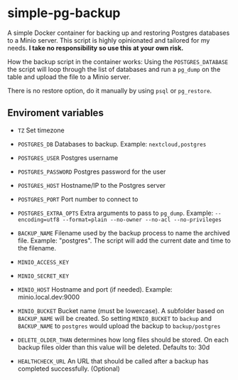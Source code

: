 # simple-pg-backup

A simple Docker container for backing up and restoring Postgres databases to a Minio server. This script is highly opinionated and tailored for my needs. **I take no responsibility so use this at your own risk.**

How the backup script in the container works: Using the `POSTGRES_DATABASE` the script will loop through the list of databases and run a `pg_dump` on the table and upload the file to a Minio server.

There is no restore option, do it manually by using `psql` or `pg_restore`.
## Enviroment variables
* `TZ` Set timezone

* `POSTGRES_DB` Databases to backup. Example: `nextcloud,postgres`

* `POSTGRES_USER` Postgres username

* `POSTGRES_PASSWORD` Postgres password for the user

* `POSTGRES_HOST` Hostname/IP to the Postgres server

* `POSTGRES_PORT` Port number to connect to

* `POSTGRES_EXTRA_OPTS` Extra arguments to pass to `pg_dump`. Example: `--encoding=utf8 --format=plain --no-owner --no-acl --no-privileges`

* `BACKUP_NAME` Filename used by the backup process to name the archived file. Example: "postgres". The script will add the current date and time to the filename.

* `MINIO_ACCESS_KEY`

* `MINIO_SECRET_KEY`

* `MINIO_HOST` Hostname and port (if needed). Example: minio.local.dev:9000

* `MINIO_BUCKET` Bucket name (must be lowercase). A subfolder based on `BACKUP_NAME` will be created. So setting `MINIO_BUCKET` to `backup` and `BACKUP_NAME` to `postgres` would upload the backup to `backup/postgres`

* `DELETE_OLDER_THAN` determines how long files should be stored. On each backup files older than this value will be deleted. Defaults to: 30d

* `HEALTHCHECK_URL` An URL that should be called after a backup has completed successfully. (Optional)

